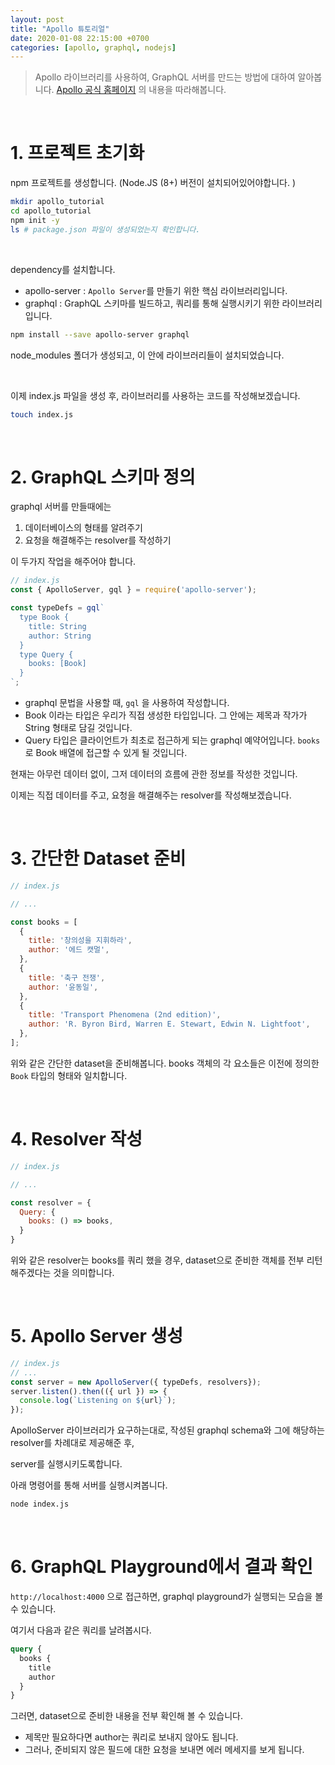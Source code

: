 ```yaml
---
layout: post
title: "Apollo 튜토리얼"
date: 2020-01-08 22:15:00 +0700
categories: [apollo, graphql, nodejs]
---
```


> Apollo 라이브러리를 사용하여, GraphQL 서버를 만드는 방법에 대하여 알아봅니다. [Apollo 공식 홈페이지](https://www.apollographql.com/docs/apollo-server/getting-started/) 의 내용을 따라해봅니다.

<br/>

# 1. 프로젝트 초기화

npm 프로젝트를 생성합니다. (Node.JS (8+) 버전이 설치되어있어야합니다. )

```bash
mkdir apollo_tutorial
cd apollo_tutorial
npm init -y
ls # package.json 파일이 생성되었는지 확인합니다.
```

<br/>

dependency를 설치합니다.

* apollo-server : `Apollo Server`를 만들기 위한 핵심 라이브러리입니다.
* graphql : GraphQL 스키마를 빌드하고, 쿼리를 통해 실행시키기 위한 라이브러리입니다.

```bash
npm install --save apollo-server graphql
```

node_modules 폴더가 생성되고, 이 안에 라이브러리들이 설치되었습니다.

<br/>

이제 index.js 파일을 생성 후, 라이브러리를 사용하는 코드를 작성해보겠습니다.

```bash
touch index.js
```

<br/>

# 2. GraphQL 스키마 정의

graphql 서버를 만들때에는

1. 데이터베이스의 형태를 알려주기
2. 요청을 해결해주는 resolver를 작성하기

이 두가지 작업을 해주어야 합니다.

```javascript
// index.js
const { ApolloServer, gql } = require('apollo-server');

const typeDefs = gql`
  type Book {
    title: String
    author: String
  }
  type Query {
    books: [Book]
  }
`;
```

* graphql 문법을 사용할 때, `gql` 을 사용하여 작성합니다.
* Book 이라는 타입은 우리가 직접 생성한 타입입니다. 그 안에는 제목과 작가가 String 형태로 담길 것입니다.
* Query 타입은 클라이언트가 최초로 접근하게 되는 graphql 예약어입니다.  `books` 로 Book 배열에 접근할 수 있게 될 것입니다.

현재는 아무런 데이터 없이, 그저 데이터의 흐름에 관한 정보를 작성한 것입니다.

이제는 직접 데이터를 주고, 요청을 해결해주는 resolver를 작성해보겠습니다.

<br/>

# 3. 간단한 Dataset 준비

```javascript
// index.js

// ...

const books = [
  {
    title: '창의성을 지휘하라',
    author: '에드 캣멀',
  },
  {
    title: '축구 전쟁',
    author: '윤동일',
  },
  {
    title: 'Transport Phenomena (2nd edition)',
    author: 'R. Byron Bird, Warren E. Stewart, Edwin N. Lightfoot',
  },
];
```

위와 같은 간단한 dataset을 준비해봅니다. books 객체의 각 요소들은 이전에 정의한 `Book` 타입의 형태와 일치합니다.

<br/>



# 4. Resolver 작성

```javascript
// index.js

// ...

const resolver = {
  Query: {
    books: () => books,
  }
}
```

위와 같은 resolver는 books를 쿼리 했을 경우, dataset으로 준비한 객체를 전부 리턴해주겠다는 것을 의미합니다.

<br/>



# 5. Apollo Server 생성

```javascript
// index.js
// ...
const server = new ApolloServer({ typeDefs, resolvers});
server.listen().then(({ url }) => { 
  console.log(`Listening on ${url}`);
});
```

ApolloServer 라이브러리가 요구하는대로, 작성된 graphql schema와 그에 해당하는 resolver를 차례대로 제공해준 후,

server를 실행시키도록합니다.

아래 명령어를 통해 서버를 실행시켜봅니다.

```bash
node index.js
```

<br/>

# 6. GraphQL Playground에서 결과 확인

`http://localhost:4000` 으로 접근하면, graphql playground가 실행되는 모습을 볼 수 있습니다.

여기서 다음과 같은 쿼리를 날려봅시다.

```graphql
query {
  books {
    title
    author
  }
}
```

그러면, dataset으로 준비한 내용을 전부 확인해 볼 수 있습니다.

* 제목만 필요하다면 author는 쿼리로 보내지 않아도 됩니다.
* 그러나, 준비되지 않은 필드에 대한 요청을 보내면 에러 메세지를 보게 됩니다.

